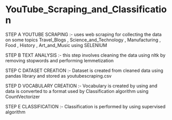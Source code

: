 # YouTube_Scraping_and_Classification


STEP A  YOUTUBE SCRAPING :- uses web scraping for collecting the data on some topics  Travel_Blogs , Science_and_Technology , Manufacturing , Food , History , Art_and_Music  using SELENIUM

STEP B  TEXT ANALYSIS :- this step involves cleaning the data using nltk by removing stopwords and performing lemmetization 

STEP C  DATASET CREATION :- Dataset is created from cleaned data using pandas library and stored as youtubescraping.csv 

STEP D  VOCABULARY CREATION :- Vocabulary is created by using and data is converted to a format used by Classification algorithm using CountVectorizer 

STEP E  CLASSIFICATION :- Classification is performed by using supervised algorithm 
	
